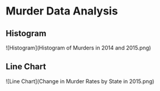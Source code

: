 # Murder Data Analysis
## Histogram
![Histogram](Histogram of Murders in 2014 and 2015.png)
## Line Chart
![Line Chart](Change in Murder Rates by State in 2015.png)
